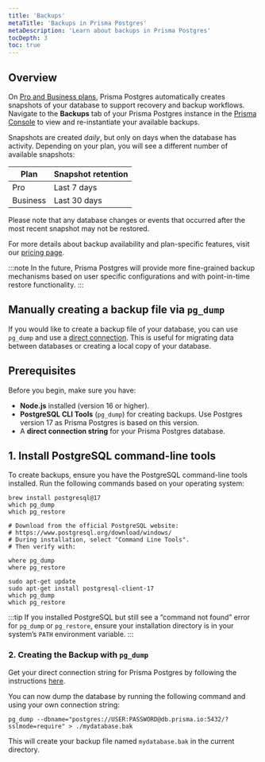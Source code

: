 ```yaml
---
title: 'Backups'
metaTitle: 'Backups in Prisma Postgres'
metaDescription: 'Learn about backups in Prisma Postgres'
tocDepth: 3
toc: true
---
```


## Overview

On [Pro and Business plans](https://www.prisma.io/pricing), Prisma Postgres automatically creates snapshots of your database to support recovery and backup workflows. Navigate to the **Backups** tab of your Prisma Postgres instance in the [Prisma Console](https://console.prisma.io) to view and re-instantiate your available backups.

Snapshots are created _daily_, but only on days when the database has activity. Depending on your plan, you will see a different number of available snapshots:

| Plan     | Snapshot retention |
| -------- | ------------------ |
| Pro      | Last 7 days        |
| Business | Last 30 days       |

Please note that any database changes or events that occurred after the most recent snapshot may not be restored.

For more details about backup availability and plan-specific features, visit our [pricing page](https://www.prisma.io/pricing).

:::note
In the future, Prisma Postgres will provide more fine-grained backup mechanisms based on user specific configurations and with point-in-time restore functionality.
:::

## Manually creating a backup file via `pg_dump`

If you would like to create a backup file of your database, you can use `pg_dump` and use a [direct connection](/postgres/database/direct-connections). This is useful for migrating data between databases or creating a local copy of your database.

## Prerequisites

Before you begin, make sure you have:

- **Node.js** installed (version 16 or higher).
- **PostgreSQL CLI Tools** (`pg_dump`) for creating backups. Use Postgres version 17 as Prisma Postgres is based on this version.
- A **direct connection string** for your Prisma Postgres database.

## 1. Install PostgreSQL command-line tools

To create backups, ensure you have the PostgreSQL command-line tools installed. Run the following commands based on your operating system:

<!-- TabbedContent -->

<!-- TabItem -->

```terminal
brew install postgresql@17
which pg_dump
which pg_restore
```

<!-- TabItem -->

```terminal
# Download from the official PostgreSQL website:
# https://www.postgresql.org/download/windows/
# During installation, select "Command Line Tools".
# Then verify with:

where pg_dump
where pg_restore
```

<!-- TabItem -->

```terminal
sudo apt-get update
sudo apt-get install postgresql-client-17
which pg_dump
which pg_restore
```

:::tip
If you installed PostgreSQL but still see a “command not found” error for `pg_dump` or `pg_restore`, ensure your installation directory is in your system’s `PATH` environment variable.
:::

### 2. Creating the Backup with `pg_dump`

Get your direct connection string for Prisma Postgres by following the instructions [here](/postgres/database/direct-connections#how-to-connect-to-prisma-postgres-via-direct-tcp).

You can now dump the database by running the following command and using your own connection string:

```terminal
pg_dump --dbname="postgres://USER:PASSWORD@db.prisma.io:5432/?sslmode=require" > ./mydatabase.bak
```

This will create your backup file named `mydatabase.bak` in the current directory.
